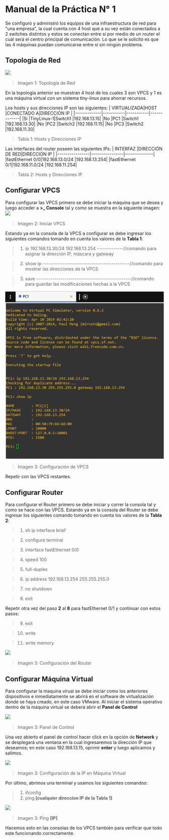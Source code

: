
# Manual de la Práctica N° 1

Se configuró y administró los equipos de una infraestructura de red para "una empresa", la cual cuenta con 4 host que a su vez están conectados a 2 switches distintos y estos se conectan entre sí por medio de un router el cuál será el centro principal de comunicación. Lo que se le solicitó es que las 4 máquinas puedan comunicarse entre sí sin ningún problema.

## Topología de Red

![](Imágenes/topologia.PNG)
>Imagen 1: Topología de Red

En la topología anterior se muestran 4 host de los cuales 3 son VPCS y 1 es una máquina virtual con un sistema tiny-linux para ahorrar recursos.

Los hosts y sus direcciones IP son las siguientes:
| VIRTUALIZADA|HOST       |CONECTADO A|DIRECCIÓN IP |
|-------------|-----------|-----------|-------------|
|Sí		      |TinyLinux-1|Switch1    |192.168.13.15|
|No           |PC1        |Switch1    |192.168.13.30|
|No           |PC2        |Switch2    |192.168.11.15|
|No           |PC3        |Switch2    |192.168.11.30|
>Tabla 1: Hosts y Direcciones IP

Las interfaces del router poseen las siguientes IPs:
| INTERFAZ		 |DIRECCIÓN DE RED|DIRECCIÓN IP  |
|----------------|----------------|--------------|
|fastEthernet 0/0|192.168.13.0/24 |192.168.13.254|
|fastEthernet 0/1|192.168.11.0/24 |192.168.11.254|
>Tabla 2: Hosts y Direcciones IP

## Configurar VPCS
Para configurar las VPCS primero se debe iniciar la máquina que se desea y luego acceder a **>_ Console** tal y como se muestra en la siguiente imagen:
![](Imágenes/iniciarVPC.PNG)
>Imagen 2: Iniciar VPCS

Estando ya en la consola de la VPCS a configurar se debe ingresar los siguientes comandos tomando en cuenta los valores de la **Tabla 1**:
>1. ip 192.168.13.30/24 192.168.13.254 -------------//comando para asignar la dirección IP, máscara y gateway 

>2. show ip -------------------------------------------//comando para mostrar las direcciones de la VPCS

>3. save -----------------------------------------------//comando para guardar las modificaciones hechas a la VPCS

![](Imágenes/confVPCs.PNG)
>Imagen 3: Configuración de VPCS

Repetir con las VPCS restantes.

## Configurar Router
Para configurar el Router primero se debe iniciar y correr la consola tal y como se hace con las VPCS. Estando ya en la consola del Router se debe ingresar los siguientes comando tomando en cuenta los valores de la **Tabla 2**:

>1. sh ip interface brief

>2. configure terminal

>3. interface fastEthernet 0/0

>4. speed 100

>5. full-duplex

>6. ip address 192.168.13.254 255.255.255.0

>7. no shutdown

> 8. exit

Repetir otra vez del paso **2** al **8** para fastEthernet 0/1 y continuar con estos pasos:

>9. exit

>10. write

>11. write memory

![](Imágenes/confRouter.PNG)
>Imagen 3: Configuración del Router

## Configurar Máquina Virtual

Para configurar la maquina virual se debe iniciar como los anteriores dispositivos e inmediatamente se abrirá en el software de virtualización donde se haya creado, en este caso VMware. Al iniciar el sistema operativo dentro de la máquina virtual se deberá abrir el **Panel de Control** 

![](Imágenes/controlPanel.PNG)
>Imagen 3: Panel de Control

Una vez abierto el panel de control hacer click en la opción de **Network** y se desplegará una ventana en la cual ingresaremos la dirección IP que deseamos; en este caso 192.168.13.15, oprimir **enter** y luego aplicamos y salimos.

![](Imágenes/ipVirtual.PNG)
>Imagen 3: Configuración de la IP en Máquina Virtual

Por último, abrimos una terminal y usamos los siguientes comandos:

>1. ifconfig
>2. ping **[cualquier direccion IP de la Tabla 1]**


![](Imágenes/ping.PNG)
>Imagen 3: Ping **[IP]**

Hacemos esto en las consolas de los VPCS también para verificar que todo este funcionando correctamente.
